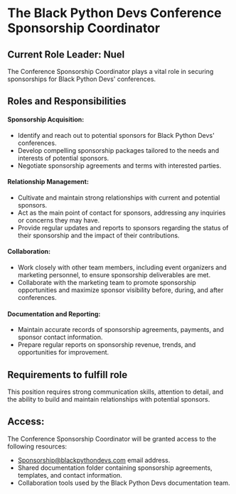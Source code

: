 # The Black Python Devs Conference Sponsorship Coordinator

## Current Role Leader: Nuel
The Conference Sponsorship Coordinator plays a vital role in securing sponsorships for Black Python Devs' conferences. 

## Roles and Responsibilities

#### Sponsorship Acquisition:


* Identify and reach out to potential sponsors for Black Python Devs' conferences.
* Develop compelling sponsorship packages tailored to the needs and interests of potential sponsors.
* Negotiate sponsorship agreements and terms with interested parties.


#### Relationship Management:

* Cultivate and maintain strong relationships with current and potential sponsors.
* Act as the main point of contact for sponsors, addressing any inquiries or concerns they may have.
* Provide regular updates and reports to sponsors regarding the status of their sponsorship and the impact of their contributions.

#### Collaboration:

* Work closely with other team members, including event organizers and marketing personnel, to ensure sponsorship deliverables are met.
* Collaborate with the marketing team to promote sponsorship opportunities and maximize sponsor visibility before, during, and after conferences.

#### Documentation and Reporting:

* Maintain accurate records of sponsorship agreements, payments, and sponsor contact information.
* Prepare regular reports on sponsorship revenue, trends, and opportunities for improvement.

</ol>

## Requirements to fulfill role
This position requires strong communication skills, attention to detail, and the ability to build and maintain relationships with potential sponsors.

## Access:
The Conference Sponsorship Coordinator will be granted access to the following resources:

* Sponsorship@blackpythondevs.com email address.
* Shared documentation folder containing sponsorship agreements, templates, and contact information.
* Collaboration tools used by the Black Python Devs documentation team.</li>